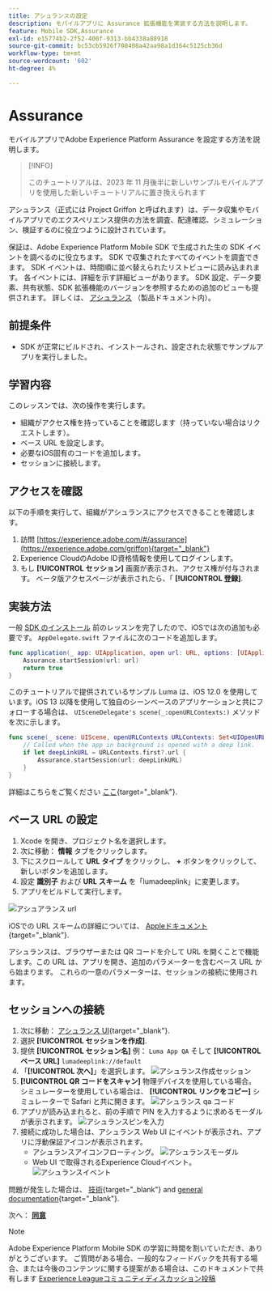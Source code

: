 ```yaml
---
title: アシュランスの設定
description: モバイルアプリに Assurance 拡張機能を実装する方法を説明します。
feature: Mobile SDK,Assurance
exl-id: e15774b2-2f52-400f-9313-bb4338a88918
source-git-commit: bc53cb5926f708408a42aa98a1d364c5125cb36d
workflow-type: tm+mt
source-wordcount: '602'
ht-degree: 4%

---
```


# Assurance

モバイルアプリでAdobe Experience Platform Assurance を設定する方法を説明します。

>[!INFO]
>
> このチュートリアルは、2023 年 11 月後半に新しいサンプルモバイルアプリを使用した新しいチュートリアルに置き換えられます

アシュランス（正式には Project Griffon と呼ばれます）は、データ収集やモバイルアプリでのエクスペリエンス提供の方法を調査、配達確認、シミュレーション、検証するのに役立つように設計されています。

保証は、Adobe Experience Platform Mobile SDK で生成された生の SDK イベントを調べるのに役立ちます。 SDK で収集されたすべてのイベントを調査できます。 SDK イベントは、時間順に並べ替えられたリストビューに読み込まれます。 各イベントには、詳細を示す詳細ビューがあります。 SDK 設定、データ要素、共有状態、SDK 拡張機能のバージョンを参照するための追加のビューも提供されます。 詳しくは、 [アシュランス](https://experienceleague.adobe.com/docs/experience-platform/assurance/home.html?lang=ja) （製品ドキュメント内）。


## 前提条件

* SDK が正常にビルドされ、インストールされ、設定された状態でサンプルアプリを実行しました。

## 学習内容

このレッスンでは、次の操作を実行します。

* 組織がアクセス権を持っていることを確認します（持っていない場合はリクエストします）。
* ベース URL を設定します。
* 必要なiOS固有のコードを追加します。
* セッションに接続します。

## アクセスを確認

以下の手順を実行して、組織がアシュランスにアクセスできることを確認します。

1. 訪問 [https://experience.adobe.com/#/assurance](https://experience.adobe.com/griffon){target="_blank"}
1. Experience CloudのAdobe ID資格情報を使用してログインします。
1. もし **[!UICONTROL セッション]** 画面が表示され、アクセス権が付与されます。 ベータ版アクセスページが表示されたら、「 **[!UICONTROL 登録]**.

## 実装方法

一般 [SDK のインストール](install-sdks.md) 前のレッスンを完了したので、iOSでは次の追加も必要です。 `AppDelegate.swift` ファイルに次のコードを追加します。

```swift
func application(_ app: UIApplication, open url: URL, options: [UIApplication.OpenURLOptionsKey: Any] = [:]) -> Bool {
    Assurance.startSession(url: url)
    return true
}
```

このチュートリアルで提供されているサンプル Luma は、iOS 12.0 を使用しています。iOS 13 以降を使用して独自のシーンベースのアプリケーションと共にフォローする場合は、 `UISceneDelegate's scene(_:openURLContexts:)` メソッドを次に示します。

```swift
func scene(_ scene: UIScene, openURLContexts URLContexts: Set<UIOpenURLContext>) {
    // Called when the app in background is opened with a deep link.
    if let deepLinkURL = URLContexts.first?.url {
        Assurance.startSession(url: deepLinkURL)
    }
}
```

詳細はこちらをご覧ください [ここ](https://developer.adobe.com/client-sdks/documentation/platform-assurance-sdk/api-reference/){target="_blank"}.

## ベース URL の設定

1. Xcode を開き、プロジェクト名を選択します。
1. 次に移動： **情報** タブをクリックします。
1. 下にスクロールして **URL タイプ** をクリックし、 **+** ボタンをクリックして、新しいボタンを追加します。
1. 設定 **識別子** および **URL スキーム** を「lumadeeplink」に変更します。
1. アプリをビルドして実行します。

![アシュアランス url](assets/mobile-assurance-url-type.png)

iOSでの URL スキームの詳細については、 [Appleドキュメント](https://developer.apple.com/documentation/xcode/defining-a-custom-url-scheme-for-your-app){target="_blank"}.

アシュランスは、ブラウザーまたは QR コードを介して URL を開くことで機能します。この URL は、アプリを開き、追加のパラメーターを含むベース URL から始まります。 これらの一意のパラメーターは、セッションの接続に使用されます。

## セッションへの接続

1. 次に移動： [アシュランス UI](https://experience.adobe.com/griffon){target="_blank"}.
1. 選択 **[!UICONTROL セッションを作成]**.
1. 提供 **[!UICONTROL セッション名]** 例： `Luma App QA` そして **[!UICONTROL ベース URL]** `lumadeeplink://default`
1. 「**[!UICONTROL 次へ]**」を選択します。
   ![アシュランス作成セッション](assets/mobile-assurance-create-session.png)
1. **[!UICONTROL QR コードをスキャン]** 物理デバイスを使用している場合。 シミュレーターを使用している場合は、 **[!UICONTROL リンクをコピー]** シミュレーターで Safari と共に開きます。
   ![アシュランス qa コード](assets/mobile-assurance-qr-code.png)
1. アプリが読み込まれると、前の手順で PIN を入力するように求めるモーダルが表示されます。
   ![アシュランスピンを入力](assets/mobile-assurance-enter-pin.png)
1. 接続に成功した場合は、アシュランス Web UI にイベントが表示され、アプリに浮動保証アイコンが表示されます。
   * アシュランスアイコンフローティング。
     ![アシュランスモーダル](assets/mobile-assurance-modal.png)
   * Web UI で取得されるExperience Cloudイベント。
     ![アシュランスイベント](assets/mobile-assurance-events.png)

問題が発生した場合は、 [技術](https://developer.adobe.com/client-sdks/documentation/platform-assurance-sdk/){target="_blank"} and [general documentation](https://experienceleague.adobe.com/docs/experience-platform/assurance/home.html?lang=ja){target="_blank"}.

次へ： **[同意](consent.md)**

>[!NOTE]
>
>Adobe Experience Platform Mobile SDK の学習に時間を割いていただき、ありがとうございます。 ご質問がある場合、一般的なフィードバックを共有する場合、または今後のコンテンツに関する提案がある場合は、このドキュメントで共有します [Experience Leagueコミュニティディスカッション投稿](https://experienceleaguecommunities.adobe.com/t5/adobe-experience-platform-data/tutorial-discussion-implement-adobe-experience-cloud-in-mobile/td-p/443796)
